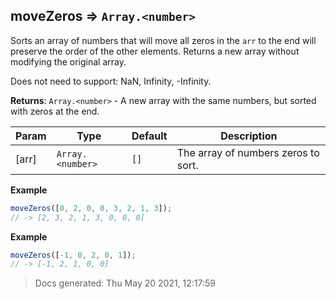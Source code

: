 <!-- BEGIN DOCS -->

<a name="moveZeros"></a>

## moveZeros ⇒ <code>Array.&lt;number&gt;</code>

Sorts an array of numbers that will move all zeros
in the `arr` to the end will preserve the order of the other elements.
Returns a new array without modifying the original array.

Does not need to support: NaN, Infinity, -Infinity.

**Returns**: <code>Array.&lt;number&gt;</code> - A new array with the same numbers, but sorted with zeros at the end.

| Param | Type                              | Default         | Description                         |
| ----- | --------------------------------- | --------------- | ----------------------------------- |
| [arr] | <code>Array.&lt;number&gt;</code> | <code>[]</code> | The array of numbers zeros to sort. |

**Example**

```js
moveZeros([0, 2, 0, 0, 3, 2, 1, 3]);
// -> [2, 3, 2, 1, 3, 0, 0, 0]
```

**Example**

```js
moveZeros([-1, 0, 2, 0, 1]);
// -> [-1, 2, 1, 0, 0]
```

> Docs generated: Thu May 20 2021, 12:17:59

<!-- END DOCS -->
